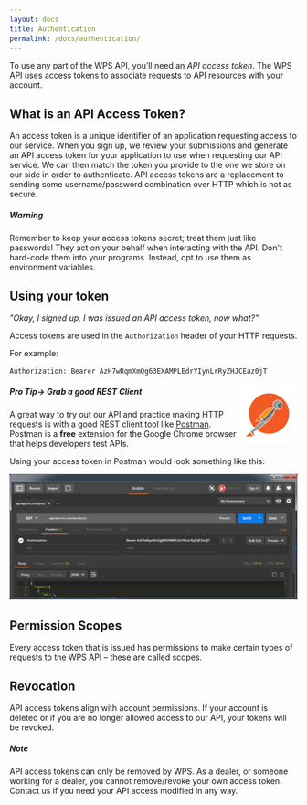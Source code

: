 ```yaml
---
layout: docs
title: Authentication
permalink: /docs/authentication/
---
```


To use any part of the WPS API, you’ll need an *API access token*. The WPS API uses access tokens to associate requests to API resources with your account.

## What is an API Access Token?
An access token is a unique identifier of an application requesting access to our service. When you sign up, we review your submissions and generate an API access token for your 
application to use when requesting our API service. We can then match the token you provide to the one we store on our side in order to authenticate. API access tokens are a 
replacement to sending some username/password combination over HTTP which is not as secure.

<div class="note warning">
  <h5>Warning</h5>
  <p>Remember to keep your access tokens secret; treat them just like passwords! They act on your behalf when interacting with the API. Don't hard-code them into your programs. 
  Instead, opt to use them as environment variables.</p>
</div>

## Using your token
<em>"Okay, I signed up, I was issued an API access token, now what?"</em>

Access tokens are used in the `Authorization` header of your HTTP requests.

For example:

```
Authorization: Bearer AzH7wRqmXmQg63EXAMPLEdrYIynLrRyZHJCEaz0jT
```

<div class="note">
    <img src="/img/postman-logo-1478715430.png" width="100" style="float: right;">
    <h5>Pro Tip&rarr; Grab a good REST Client</h5>
    <p>A great way to try out our API and practice making HTTP requests is with a good REST client tool like <a href="http://www.getpostman.com/" target="_blank">Postman</a>. 
    Postman is a <strong>free</strong> extension for the Google Chrome browser that helps developers test APIs.</p>
</div>

Using your access token in Postman would look something like this:

![Postman screenshot](/img/authentication-01-1478715172.png)

## Permission Scopes
Every access token that is issued has permissions to make certain types of requests to the WPS API – these are called scopes.

## Revocation
API access tokens align with account permissions. If your account is deleted or if you are no longer allowed access to our API, your tokens will be revoked.

<div class="note info">
  <h5>Note</h5>
  <p>API access tokens can only be removed by WPS. As a dealer, or someone working for a dealer, you cannot remove/revoke your own access token. Contact us if you need your API 
  access modified in any way.</p>
</div>
